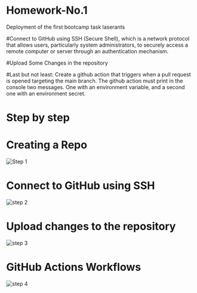 # Homework-No.1
Deployment of the first bootcamp task laserants

#Connect to GitHub using SSH (Secure Shell), which is a network protocol that allows users, particularly system administrators, to securely access a remote computer or server through an authentication mechanism.

#Upload Some Changes in the repository

#Last but not least: Create a github action that triggers when a pull request is opened targeting the main branch. The github action must print in the console two messages. One with an environment variable, and a second one with an environment secret.

# Step by step 

# Creating a Repo
![Step 1](https://github.com/user-attachments/assets/075cbced-0160-41fc-a087-4cbec2d2b85e)

# Connect to GitHub using SSH
![step 2](https://github.com/user-attachments/assets/bc2dc306-bf3a-4473-b78b-9059a3e5fceb)

# Upload changes to the repository

![step 3](https://github.com/user-attachments/assets/fc23a0b3-e3be-410a-9810-0d534fa45f12)

# GitHub Actions Workflows

![step 4](https://github.com/user-attachments/assets/b54e3f13-b70e-4177-a20d-01aa773d1876)
